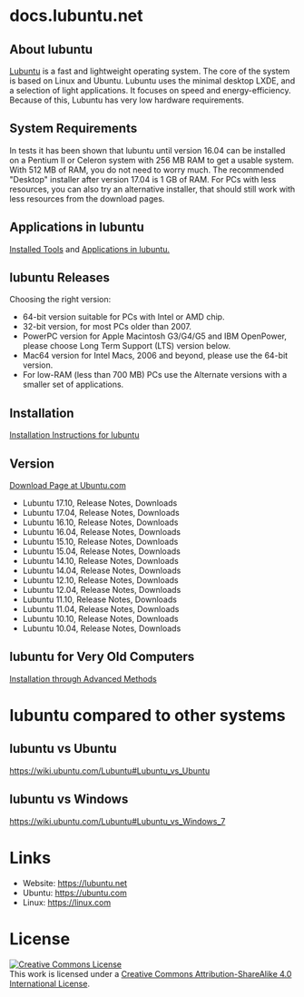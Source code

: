 # docs.lubuntu.net

## About lubuntu
[Lubuntu](https://lubuntu.net) is a fast and lightweight operating system. The core of the system is based on Linux and Ubuntu. Lubuntu uses the minimal desktop LXDE, and a selection of light applications. It focuses on speed and energy-efficiency. Because of this, Lubuntu has very low hardware requirements.

## System Requirements
In tests it has been shown that lubuntu until version 16.04 can be installed on a Pentium II or Celeron system with 256 MB RAM to get a usable system. With 512 MB of RAM, you do not need to worry much. The recommended "Desktop" installer after version 17.04 is 1 GB of RAM. For PCs with less resources, you can also try an alternative installer, that should still work with less resources from the download pages.

## Applications in lubuntu

[Installed Tools](https://help.ubuntu.com/community/Lubuntu/Setup#Installed_Tools) and [Applications in lubuntu.](https://help.ubuntu.com/community/Lubuntu/Setup#Applications)

## lubuntu Releases

Choosing the right version:

* 64-bit version suitable for PCs with Intel or AMD chip.
* 32-bit version, for most PCs older than 2007.
* PowerPC version for Apple Macintosh G3/G4/G5 and IBM OpenPower, please choose Long Term Support (LTS) version below. 
* Mac64 version for Intel Macs, 2006 and beyond, please use the 64-bit version.
* For low-RAM (less than 700 MB) PCs use the Alternate versions with a smaller set of applications.

## Installation

[Installation Instructions for lubuntu](/installation)

## Version
[Download Page at Ubuntu.com](http://cdimage.ubuntu.com/lubuntu/releases/)
* Lubuntu 17.10, Release Notes, Downloads
* Lubuntu 17.04, Release Notes, Downloads
* Lubuntu 16.10, Release Notes, Downloads
* Lubuntu 16.04, Release Notes, Downloads
* Lubuntu 15.10, Release Notes, Downloads
* Lubuntu 15.04, Release Notes, Downloads
* Lubuntu 14.10, Release Notes, Downloads
* Lubuntu 14.04, Release Notes, Downloads
* Lubuntu 12.10, Release Notes, Downloads
* Lubuntu 12.04, Release Notes, Downloads
* Lubuntu 11.10, Release Notes, Downloads
* Lubuntu 11.04, Release Notes, Downloads
* Lubuntu 10.10, Release Notes, Downloads
* Lubuntu 10.04, Release Notes, Downloads

## lubuntu for Very Old Computers

[Installation through Advanced Methods](https://wiki.ubuntu.com/Lubuntu/AdvancedMethods)

# lubuntu compared to other systems

## lubuntu vs Ubuntu

https://wiki.ubuntu.com/Lubuntu#Lubuntu_vs_Ubuntu

## lubuntu vs Windows

https://wiki.ubuntu.com/Lubuntu#Lubuntu_vs_Windows_7

# Links

* Website: https://lubuntu.net
* Ubuntu: https://ubuntu.com
* Linux: https://linux.com

# License

<a rel="license" href="http://creativecommons.org/licenses/by-sa/4.0/"><img alt="Creative Commons License" style="border-width:0" src="https://i.creativecommons.org/l/by-sa/4.0/80x15.png" /></a><br />This work is licensed under a <a rel="license" href="http://creativecommons.org/licenses/by-sa/4.0/">Creative Commons Attribution-ShareAlike 4.0 International License</a>.

